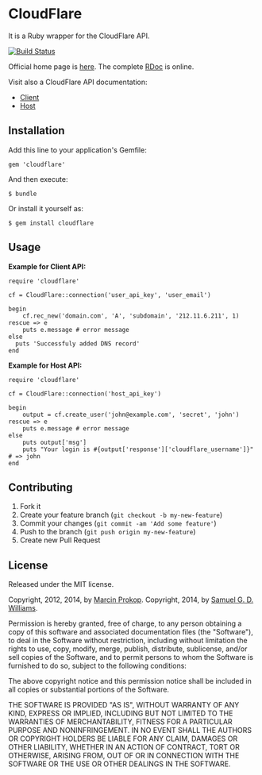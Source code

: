 # CloudFlare

It is a Ruby wrapper for the CloudFlare API.

[![Build Status](https://secure.travis-ci.org/b4k3r/build-graph.png)](http://travis-ci.org/b4k3r/build-graph)

Official home page is [here](https://github.com/b4k3r/cloudflare). The complete [RDoc](http://rdoc.info/github/b4k3r/cloudflare/) is online.

Visit also a CloudFlare API documentation:

-    [Client](http://www.cloudflare.com/docs/client-api.html)
-    [Host](http://www.cloudflare.com/docs/host-api.html)

## Installation

Add this line to your application's Gemfile:

    gem 'cloudflare'

And then execute:

    $ bundle

Or install it yourself as:

    $ gem install cloudflare

## Usage

**Example for Client API:**

	require 'cloudflare'

	cf = CloudFlare::connection('user_api_key', 'user_email')

	begin
		cf.rec_new('domain.com', 'A', 'subdomain', '212.11.6.211', 1)
	rescue => e
		puts e.message # error message
	else
	  puts 'Successfuly added DNS record'
	end

**Example for Host API:**

	require 'cloudflare'

	cf = CloudFlare::connection('host_api_key')

	begin
		output = cf.create_user('john@example.com', 'secret', 'john')
	rescue => e
		puts e.message # error message
	else
		puts output['msg']
		puts "Your login is #{output['response']['cloudflare_username']}" # => john
	end

## Contributing

1. Fork it
2. Create your feature branch (`git checkout -b my-new-feature`)
3. Commit your changes (`git commit -am 'Add some feature'`)
4. Push to the branch (`git push origin my-new-feature`)
5. Create new Pull Request

## License

Released under the MIT license.

Copyright, 2012, 2014, by [Marcin Prokop](https://github.com/b4k3r).
Copyright, 2014, by [Samuel G. D. Williams](http://www.codeotaku.com/samuel-williams).

Permission is hereby granted, free of charge, to any person obtaining a copy
of this software and associated documentation files (the "Software"), to deal
in the Software without restriction, including without limitation the rights
to use, copy, modify, merge, publish, distribute, sublicense, and/or sell
copies of the Software, and to permit persons to whom the Software is
furnished to do so, subject to the following conditions:

The above copyright notice and this permission notice shall be included in
all copies or substantial portions of the Software.

THE SOFTWARE IS PROVIDED "AS IS", WITHOUT WARRANTY OF ANY KIND, EXPRESS OR
IMPLIED, INCLUDING BUT NOT LIMITED TO THE WARRANTIES OF MERCHANTABILITY,
FITNESS FOR A PARTICULAR PURPOSE AND NONINFRINGEMENT. IN NO EVENT SHALL THE
AUTHORS OR COPYRIGHT HOLDERS BE LIABLE FOR ANY CLAIM, DAMAGES OR OTHER
LIABILITY, WHETHER IN AN ACTION OF CONTRACT, TORT OR OTHERWISE, ARISING FROM,
OUT OF OR IN CONNECTION WITH THE SOFTWARE OR THE USE OR OTHER DEALINGS IN
THE SOFTWARE.
